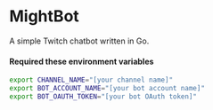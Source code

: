 # MightBot
A simple Twitch chatbot written in Go.

#### Required these environment variables
```bash
export CHANNEL_NAME="[your channel name]"
export BOT_ACCOUNT_NAME="[your bot account name]"
export BOT_OAUTH_TOKEN="[your bot OAuth token]"
```

